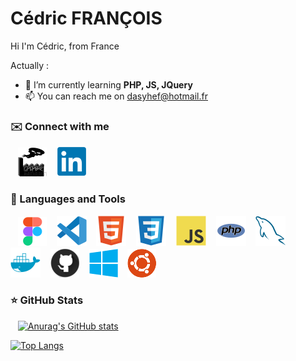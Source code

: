 # Cédric FRANÇOIS

Hi I'm Cédric, from France

Actually :

- 🌱 I’m currently learning **PHP, JS, JQuery**
- 📫 You can reach me on dasyhef@hotmail.fr

### ✉️ Connect with me

&nbsp;&nbsp;
<a href="https://dasyhef.github.io/CV-CF" /><img src="./img/DII.svg" /></a>
&nbsp;&nbsp;
<a href="https://www.linkedin.com/in/c%C3%A9dric-fran%C3%A7ois-8a2089272/" target="_blanc"><img src="./img/linkedin.svg" /></a>

### 🧰 Languages and Tools

&nbsp;&nbsp;
![img_vscode](./img/Figma.svg)
&nbsp;&nbsp;
![img_vscode](./img/vscode.svg)
&nbsp;&nbsp;
![img_html](./img/html.svg)
&nbsp;&nbsp;
![img_css](./img/css.svg)
&nbsp;&nbsp;
![img_javascript](./img/javascript.svg)
&nbsp;&nbsp;
![img_php](./img/php.svg)
&nbsp;&nbsp;
![img_sql](./img/mysql.svg)
&nbsp;&nbsp;
![img_docker](./img/docker.svg)
&nbsp;&nbsp;
![img_git](./img/github.svg)
&nbsp;&nbsp;
![img_vscode](./img/windows.svg)
&nbsp;&nbsp;
![img_vscode](./img/ubuntu.svg)

### ⭐ GitHub Stats

&nbsp;&nbsp;
[![Anurag's GitHub stats](https://github-readme-stats.vercel.app/api?username=DASyhef&count_private=true&show_icons=true&hide_border=true&theme=transparent)](https://github.com/anuraghazra/github-readme-stats)


[![Top Langs](https://github-readme-stats.vercel.app/api/top-langs/?username=kevin-ledez)](https://github.com/anuraghazra/github-readme-stats)
